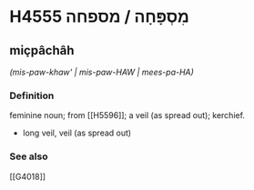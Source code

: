 # H4555 מִסְפָּחָה / מספחה

## miçpâchâh

_(mis-paw-khaw' | mis-paw-HAW | mees-pa-HA)_

### Definition

feminine noun; from [[H5596]]; a veil (as spread out); kerchief.

- long veil, veil (as spread out)
### See also

[[G4018]]

